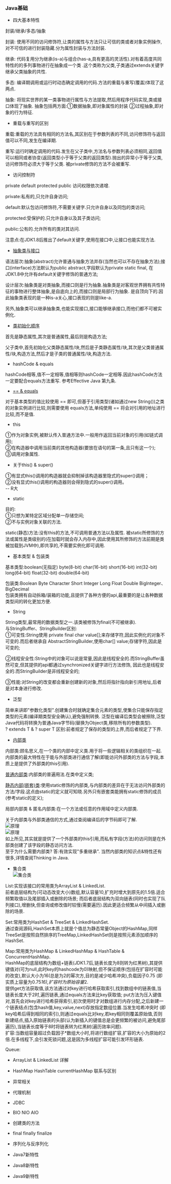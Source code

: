### Java基础

- 四大基本特性  

封装/继承/多态/抽象  

封装: 使用不同的访问修饰符,让类的属性与方法只让可信的类或者对象实例操作,
对不可信的进行封装隐藏.分为属性封装与方法封装.  

继承: 代码复用分为继承(is-a)与组合(has-a,具有更高的灵活性).对有着高度共同特性的的多列事物进行在抽象成一个类
.这个类称为父类,子类通过extends关键字继承父类抽象的共性.  

多态: 编译期调用或运行时动态确定调用的代码.方法的重载与重写(覆盖)体现了这两点.  

抽象: 将现实世界的某一类事物进行属性与方法提取,然后用程序代码实现,类或接口体现了抽象.
抽象包括两方面:①数据抽象,即对象属性的封装 ②过程抽象,即对象的行为特征.   

- 重载与重写的区别    

重载:重载的方法具有相同的方法名,其区别在于参数列表的不同,访问修饰符与返回值可以不同,发生在编译期.       

重写:运行时确定调用的代码.发生在父子类中,方法名与参数列表必须相同,返回值可以相同或者协变(返回类型小于等于父类的返回类型).抛出的异常小于等于父类,访问修饰符必须大于等于父类.
被private修饰的方法不会被重写.  

- 访问控制符  

private default protected public 访问权限依次递增.  

private:私有的,只允许自身访问;  

default:默认包访问修饰符,不需要关键字.只允许自身以及同包的类访问;  

protected:受保护的.只允许自身以及其子类访问;  

public:公有的.允许所有的类对其访问.    

注意点:在JDK1.8后推出了default关键字,使用在接口中,让接口也能实现方法.  

- [抽象类与接口](https://github.com/MelloChan/java-interview/blob/master/java-exam/src/base/abstraction)  

语法层次:抽象(abstract)允许普通与抽象方法并存(当然也可以不存在抽象方法);接口(interface)方法默认为public abstract,字段默认为private static final,
在JDK1.8中允许有default关键字修饰的普通方法;  

设计层次:抽象类是对类抽象,而接口则是行为抽象.抽象类是对客观世界拥有共性特征的事物进行整体抽象,是自底向上的,而接口则是局部行为抽象.
是自顶向下的.因此抽象类表现的是一种is-a关心,接口表现的则是like-a.  

另外,抽象类可以继承抽象类,也能实现接口,接口能够继承接口,而他们都不可被实例化.  

- [类初始化顺序](https://github.com/MelloChan/java-interview/blob/master/java-exam/src/base/InitDemo.java)  

首先是静态属性,其次是普通属性,最后则是构造方法;

父子类中,首先初始化父类静态属性/块,然后是子类静态属性/块,其次是父类普通属性/块,构造方法,然后才是子类的普通属性/块,构造方法.

- hashCode & equals  

hashCode相等,值不一定相等,值相等则hashCode一定相等.因此hashCode方法一定要配合equals方法重写.
参考Effective Java 第九条.

- [== & equals](https://github.com/MelloChan/java-interview/blob/master/java-exam/src/base/Compare.java)  

对于基本类型的值比较使用 == 即可,但基于引用类型(诸如通过new String())之类的对象实例进行比较,则需要使用
equals方法,单纯使用 == 将会对引用的地址进行比较,而不是值.  

- this  

①作为对象实例,被默认传入普通方法中.一般用作返回当前对象的引用(如链式调用);    
②在构造器中调用当前类的其他构造器(要放在语句的第一条,且只有这一个);    
③调用对象属性.  

- 关于this() & super()  

 ①有显式this()调用的构造器就会抑制掉该构造器里隐式的super()调用；  
 ②没有显式this()调用的构造器则会得到隐式的super()调用。  
 -- R大  
 
- static      

目的:  
①只想为某特定区域分配单一存储空间;  
②不与实例对象关联的方法.     

static(静态)方法:没有this的方法,不可调用普通方法以及属性.
被static所修饰的方法或属性是类级别的(在加载时就会存入内存中,因此使用其所修饰的方法前期是类被加载到JVM中),即共享的,不需要实例化即可调用.  


- 基本类型 & 包装类  

基本类型:boolean(无指定) byte(8-bit) char(16-bit) short(16-bit) int(32-bit) long(64-bit) 
float(32-bit) double(64-bit)  

包装类:Boolean Byte Character Short Integer Long Float Double BigInteger、BigDecimal    
包装类拥有自动拆箱/装箱的功能,且提供了各种方便的api,最重要的是让各种数据类型间的转化更加方便.  

- String  

String类型,最常用的数据类型之一.该类被修饰为final(不可被继承).  
与StringBuffer、StringBuilder区别:  
①可变性:String使用 private final char value[];来存储字符,因此实例化的对象不可变的.而后者继承自
AbstractStringBuilder,使用char[] value;存储字符,因此是可变的;    

②线程安全性:String中的对象可以说是常量,因此是线程安全的.而StringBuffer虽然可变,但其提供的api都通过synchronized关键字进行方法修饰,
因此也是线程安全的.而StringBuilder是非线程安全的;  

③性能:对String的改变都会重新创建新的对象,然后将指针指向新引用地址,后者是对本身进行修改.  

- 泛型  

简单来讲即"参数化类型".创建集合时就确定集合元素的类型,使集合只能保存指定类型的元素(编译期类型安全确认),避免强制转换.
泛型在编译后类型会被擦除,泛型Java代码将转换为普通Java字节码(替换为Object类,移除所有的参数类型).  
? extends T & ? super T 区别:前者规定了保存的类型的上界,而后者规定了下界.  

- [内部类](https://github.com/MelloChan/java-interview/blob/master/java-exam/src/base/inner)  

内部类:顾名思义,在一个类的内部中定义类.用于将一些逻辑相关的类组织在一起.内部类的最大特性在于能与外部类进行通信了解(即能访问外部类的方法与字段,本质上是提供了外部类的this引用).    

[普通内部类](https://github.com/MelloChan/java-interview/blob/master/java-exam/src/base/inner/Outside.java):内部类的普遍用法.在类中定义类;  

[静态内部(嵌套)类](https://github.com/MelloChan/java-interview/blob/master/java-exam/src/base/inner/StaticOutside.java):使用static修饰的内部类,与内部类的差异在于无法访问外部类的方法/字段.这点由static的定义就可知晓.另外只有嵌套类能拥有static修饰的成员(参考static的定义);      

局部内部类 & 匿名内部类:在一个方法或任意的作用域中定义内部类.      

关于内部类与外部类通信的方式,通过查阅编译后的字节码即可了解.  
![原理](https://raw.githubusercontent.com/MelloChan/java-interview/master/java-exam/src/base/inner/out.jpg)  
![原理](https://raw.githubusercontent.com/MelloChan/java-interview/master/java-exam/src/base/inner/in.jpg)    
如上所见,其实就是提供了一个外部类的this引用,而私有字段(方法)的访问则是在外部类创建了该字段的静态访问方法.   
至于为什么需要内部类? 答:有效实现"多重继承".
当然内部类的知识点&特性还有很多,详情查阅Thinking in Java.    

- 集合类  
![集合类](https://raw.githubusercontent.com/MelloChan/java-interview/master/image/%E9%9B%86%E5%90%88%E7%B1%BB.png)

List:实现该接口的常用类为ArrayList & LinkedList.   
前者底层结构为(可动态改变大小)数组,默认容量10,扩充时增大到原先的1.5倍.适合频繁取值以及尾部插入或删除的场景;
而后者底层结构为双向链表(同时也实现了队列接口),增删快,但查询或修改值时较慢(需要遍历).因此更适合频繁从中间插入或删除的场景.  

Set:常用类为HashSet & TreeSet & LinkedHashSet.  
通过查阅源码,HashSet本质上就是个值总为静态常量Object的HashMap,同样TreeSet是按照自然排序的TreeMap,LinkedHashSet则是按照元素添加顺序的HashSet.

Map:常用类为HashMap & LinkedHashMap & HashTable & ConcurrentHashMap.   
HashMap的底层结构为数组+链表(JDK1.7后,链表长度为8则转为红黑树),其提供键值对(可为null,此时key的hashcode为0)映射,但不保证顺序(包括在扩容时可能的改变),默认大小为16(总是为2的幂次方,目的是减少哈希冲突),负载因子0.75
(即实质上容量为0.75*16),扩容时为原始容量*2.  
提供get方法获取值,该方法通过对key进行哈希获取索引,找到数组中的链表值,当链表长度大于2时,遍历链表,通过equals方法来比key获取值;
put方法为压入键值对,首先会对key进行哈希获得索引,初次使用时才对数组进行内存分配,之后新建一个链表结点(包含hash值,key,value,next)存放指定数组位置.当发生哈希冲突时
(即key哈希后得到相同的索引),则通过equals比对key,若key相同则覆盖原始值,否则新建结点,插入原始链表的头部(认为新插入的键值总是会更频繁的被访问,避免尾部遍历),当链表长度等于8时将链表转为红黑树(遍历效率问题).  
扩容:当数组容量超过负载因子*数组大小时,将进行数组扩容,扩容的大小为原始的2倍.在多线程下,会引发死锁问题,这是因为多线程扩容可能引发环形链表.

Queue:

- ArrayList & LinkedList 详解

- HashMap HashTable currentHashMap 联系与区别
- 异常相关
- 代理机制
- JDBC
- BIO NIO AIO
- 创建类的方法
- final finally finalize
- 序列化与反序列化
- Java7新特性
- Java8新特性
- Java9新特性